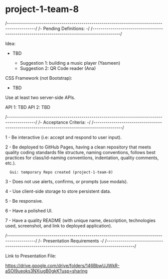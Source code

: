 # project-1-team-8

/--------------------------------------------------------------------------------------------/
/-                                    Pending Definitions:                                  -/
/--------------------------------------------------------------------------------------------/

Idea:

- TBD

    - Suggestion 1: building a music player (Yasmeen)
    - Suggestion 2: QR Code reader (Ana)

CSS Framework (not Bootstrap):

- TBD

Use at least two server-side APIs.

API 1: TBD 
API 2: TBD

/--------------------------------------------------------------------------------------------/
/-                                    Acceptance Criteria:                                  -/
/--------------------------------------------------------------------------------------------/

1 - Be interactive (i.e: accept and respond to user input).

2 - Be deployed to GitHub Pages, having a clean repository that meets quality coding standards
    file structure, naming conventions, follows best practices for class/id-naming conventions, 
    indentation, quality comments, etc.).

      Gui: temporary Repo created (project-1-team-8)

3 - Does not use alerts, confirms, or prompts (use modals).

4 - Use client-side storage to store persistent data.

5 - Be responsive.

6 - Have a polished UI.

7 - Have a quality README
    (with unique name, description, technologies used, screenshot, and link to deployed application).

/--------------------------------------------------------------------------------------------/
/-                                    Presentation Requirements                             -/
/--------------------------------------------------------------------------------------------/

Link to Presentation File:

https://drive.google.com/drive/folders/146BbwUJWkR-aSOI9ueoks3NXiugB0gkK?usp=sharing